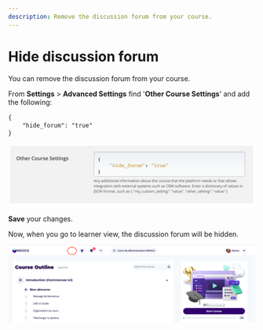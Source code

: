```yaml
---
description: Remove the discussion forum from your course.
---
```


# Hide discussion forum

You can remove the discussion forum from your course.&#x20;

From **Settings** > **Advanced Settings** find '**Other Course Settings**' and add the following: &#x20;

```
{
    "hide_forum": "true"
}
```

![](<../../.gitbook/assets/Screen Shot 2021-04-07 at 13.30.07.png>)

**Save** your changes.&#x20;

Now, when you go to learner view, the discussion forum will be hidden.&#x20;

![](<../../.gitbook/assets/Screen Shot 2021-04-07 at 13.31.52.png>)
